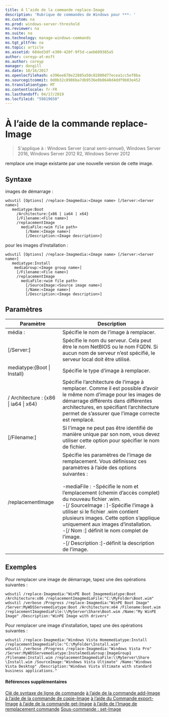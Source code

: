 ```yaml
---
title: À l’aide de la commande replace-Image
description: 'Rubrique de commandes de Windows pour ***- '
ms.custom: na
ms.prod: windows-server-threshold
ms.reviewer: na
ms.suite: na
ms.technology: manage-windows-commands
ms.tgt_pltfrm: na
ms.topic: article
ms.assetid: 68ded3df-e309-420f-9f5d-caeb609385a5
author: coreyp-at-msft
ms.author: coreyp
manager: dongill
ms.date: 10/16/2017
ms.openlocfilehash: e396ee678e22885a50c02800d77ecea1cc5ef8ba
ms.sourcegitcommit: 0d0b32c8986ba7db9536e0b8648d4ddf9b03e452
ms.translationtype: MT
ms.contentlocale: fr-FR
ms.lasthandoff: 04/17/2019
ms.locfileid: "59819650"
---
```

# <a name="using-the-replace-image-command"></a>À l’aide de la commande replace-Image

>S'applique à : Windows Server (canal semi-annuel), Windows Server 2016, Windows Server 2012 R2, Windows Server 2012

remplace une image existante par une nouvelle version de cette image.
## <a name="syntax"></a>Syntaxe
images de démarrage :
```
wdsutil [Options] /replace-Imagmedia:<Image name> [/Server:<Server name>]
   mediatype:Boot
     /Architecture:{x86 | ia64 | x64}
     [/Filename:<File name>]
     /replacementImage
       mediaFile:<wim file path>
         [/Name:<Image name>]
         [/Description:<Image description>]
```
pour les images d’installation :
```
wdsutil [Options] /replace-Imagmedia:<Image name> [/Server:<Server name>]
   mediatype:Install
    mediaGroup:<Image group name>]
     [/Filename:<File name>]
     /replacementImage
       mediaFile:<wim file path>
         [/SourceImage:<Source image name>]
         [/Name:<Image name>]
         [/Description:<Image description>]
```
## <a name="parameters"></a>Paramètres
|Paramètre|Description|
|-------|--------|
média :<Image name>|Spécifie le nom de l’image à remplacer.|
|[/Server:<Server name>]|Spécifie le nom du serveur. Cela peut être le nom NetBIOS ou le nom FQDN. Si aucun nom de serveur n’est spécifié, le serveur local doit être utilisé.|
mediatype:{Boot &#124; Install}|Spécifie le type d’image à remplacer.|
|/ Architecture : {x86 &#124; ia64 &#124; x64}|Spécifie l’architecture de l’image à remplacer. Comme il est possible d’avoir le même nom d’image pour les images de démarrage différents dans différentes architectures, en spécifiant l’architecture permet de s’assurer que l’image correcte est remplacé.|
|[/Filename:<File name>]|Si l’image ne peut pas être identifié de manière unique par son nom, vous devez utiliser cette option pour spécifier le nom de fichier.|
|/replacementImage|Spécifie les paramètres de l’image de remplacement. Vous définissez ces paramètres à l’aide des options suivantes :<br /><br />-mediaFile : <file path> -Spécifie le nom et l’emplacement (chemin d’accès complet) du nouveau fichier .wim.<br />-[/ SourceImage : <image name>]-Spécifie l’image à utiliser si le fichier .wim contient plusieurs images. Cette option s’applique uniquement aux images d’installation.<br />-[/ Nom :<Image name>] définit le nom complet de l’image.<br />-[/ Description :<Image description>]-définit la description de l’image.|
## <a name="BKMK_examples"></a>Exemples
Pour remplacer une image de démarrage, tapez une des opérations suivantes :
```
wdsutil /replace-Imagmedia:"WinPE Boot Imagemediatype:Boot /Architecture:x86 /replacementImagmediaFile:"C:\MyFolder\Boot.wim"
wdsutil /verbose /Progress /replace-Imagmedia:"WinPE Boot Image" /Server:MyWDSServemediatype:Boot /Architecture:x64 /Filename:boot.wim 
/replacementImagmediaFile:\\MyServer\Share\Boot.wim /Name:"My WinPE Image" /Description:"WinPE Image with drivers"
```
Pour remplacer une image d’installation, tapez une des opérations suivantes :
```
wdsutil /replace-Imagmedia:"Windows Vista Homemediatype:Install /replacementImagmediaFile:"C:\MyFolder\Install.wim"
wdsutil /verbose /Progress /replace-Imagmedia:"Windows Vista Pro" /Server:MyWDSServemediatype:InstalmediaGroup:ImageGroup1 
/Filename:Install.wim /replacementImagmediaFile:\\MyServer\Share \Install.wim /SourceImage:"Windows Vista Ultimate" /Name:"Windows Vista Desktop" /Description:"Windows Vista Ultimate with standard business applications."
```
#### <a name="additional-references"></a>Références supplémentaires
[Clé de syntaxe de ligne de commande](command-line-syntax-key.md)
[à l’aide de la commande add-Image](using-the-add-image-command.md)
[à l’aide de la commande de copie-Image](using-the-copy-image-command.md)
[à l’aide du Commande export-Image](using-the-export-image-command.md)
[à l’aide de la commande get-Image](using-the-get-image-command.md)
[à l’aide de l’Image de remplacement commande](using-the-replace-image-command.md) 
 [ Sous-commande : set-Image](subcommand-set-image.md)
